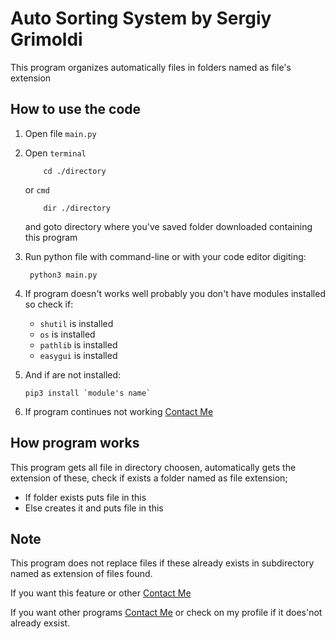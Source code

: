 # **Auto Sorting System by Sergiy Grimoldi**

This program organizes automatically files in folders named as file's extension 

## How to use the code

 1. Open file  `main.py`

 2. Open `terminal` 
 
            cd ./directory
      or `cmd` 
      
            dir ./directory
           

      and goto directory where you've saved folder downloaded containing this program

 3. Run python file with command-line or with your code editor digiting: 
      
         python3 main.py

 4. If program doesn't works well probably you don't have modules installed so check if:
    - `shutil` is installed
    - `os` is installed
    - `pathlib` is installed
    - `easygui` is installed
 5. And if are not installed:

        pip3 install `module's name`
 6. If program continues not working [Contact Me](mailto:grimo.sergiy@icloud.com)
    
## How program works

This program gets all file in directory choosen, automatically gets the extension of these, check if exists a folder named as file extension;
   - If folder exists puts file in this
   - Else creates it and puts file in this

## Note

This program does not replace files if these already exists in subdirectory named as extension of files found.

If you want this feature or other [Contact Me](mailto:grimo.sergiy@icloud.com)

If you want other programs [Contact Me](mailto:grimo.sergiy@icloud.com) or check on my profile if it does'not already exsist.
